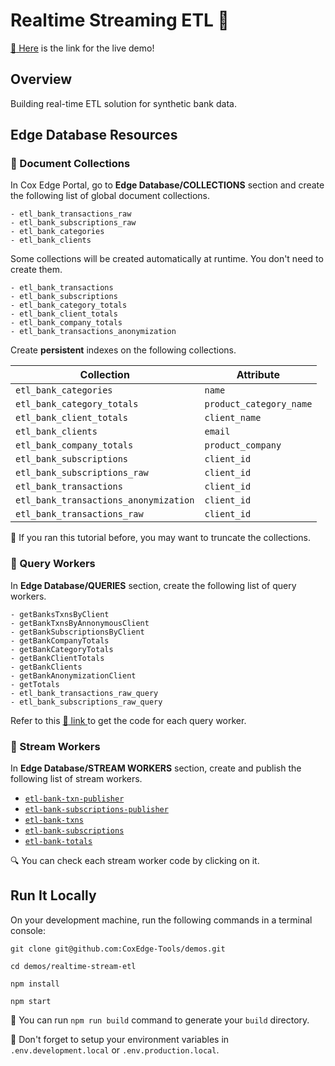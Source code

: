 # Realtime Streaming ETL :bank:
[:link: Here](https://y8m9d6p8.stackpathcdn.com) is the link for the live demo!

## Overview
Building real-time ETL solution for synthetic bank data.

## Edge Database Resources
### :small_blue_diamond: Document Collections
In Cox Edge Portal, go to **Edge Database/COLLECTIONS** section and create the following list of global document collections.
```
- etl_bank_transactions_raw
- etl_bank_subscriptions_raw
- etl_bank_categories
- etl_bank_clients
```
Some collections will be created automatically at runtime. You don't need to create them.
```
- etl_bank_transactions
- etl_bank_subscriptions
- etl_bank_category_totals
- etl_bank_client_totals
- etl_bank_company_totals
- etl_bank_transactions_anonymization
```
Create **persistent** indexes on the following collections.

| **Collection**                        | **Attribute**                               |
| --------------------------------      | ------------------------------------------- |
| `etl_bank_categories`                 | `name`                                      |
| `etl_bank_category_totals`            | `product_category_name`                     |
| `etl_bank_client_totals`              | `client_name`                               |
| `etl_bank_clients`                    | `email`                                     |
| `etl_bank_company_totals`             | `product_company`                           |
| `etl_bank_subscriptions`              | `client_id`                                 |
| `etl_bank_subscriptions_raw`          | `client_id`                                 |
| `etl_bank_transactions`               | `client_id`                                 |
| `etl_bank_transactions_anonymization` | `client_id`                                 |
| `etl_bank_transactions_raw`           | `client_id`                                 |

:pencil: If you ran this tutorial before, you may want to truncate the collections.

### :small_blue_diamond: Query Workers
In **Edge Database/QUERIES** section, create the following list of query workers.
```
- getBanksTxnsByClient
- getBankTxnsByAnnonymousClient
- getBankSubscriptionsByClient
- getBankCompanyTotals
- getBankCategoryTotals
- getBankClientTotals
- getBankClients
- getBankAnonymizationClient
- getTotals
- etl_bank_transactions_raw_query
- etl_bank_subscriptions_raw_query
```
Refer to this [:link: link ](./edge-database/query-workers/query-workers.md) to get the code for each query worker.

### :small_blue_diamond: Stream Workers
In **Edge Database/STREAM WORKERS** section, create and publish the following list of stream workers.
- [`etl-bank-txn-publisher`](./edge-database/stream-workers/etl-bank-txn-publisher.md)
- [`etl-bank-subscriptions-publisher`](./edge-database/stream-workers/etl-bank-subscriptions-publisher.md)
- [`etl-bank-txns`](./edge-database/stream-workers/etl-bank-txns.md)
- [`etl-bank-subscriptions`](./edge-database/stream-workers/etl-bank-subscriptions.md)
- [`etl-bank-totals`](./edge-database/stream-workers/etl-bank-totals.md)

🔍 You can check each stream worker code by clicking on it.  

## Run It Locally

On your development machine, run the following commands in a terminal console:

```
git clone git@github.com:CoxEdge-Tools/demos.git

cd demos/realtime-stream-etl

npm install

npm start
```

:pencil: You can run `npm run build` command to generate your `build` directory.

:small_red_triangle: Don't forget to setup your environment variables in `.env.development.local` or `.env.production.local`.
